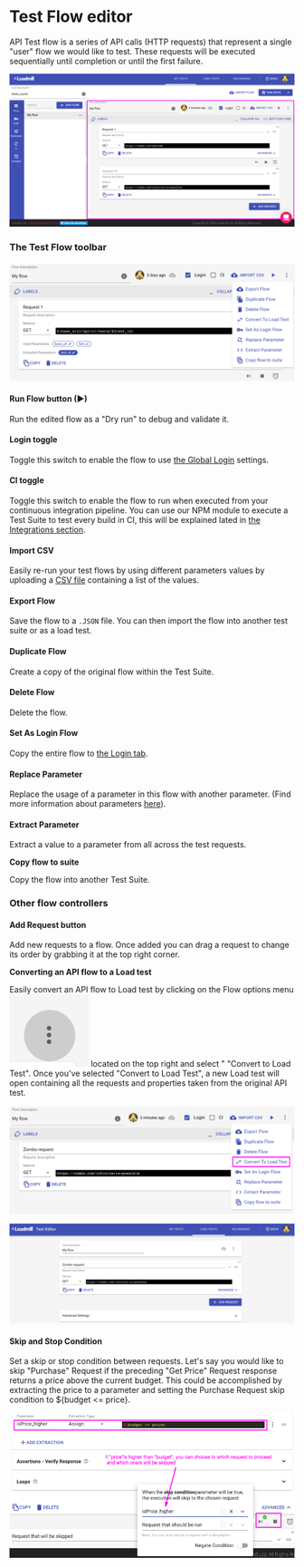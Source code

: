 # Test Flow editor

API Test flow is a series of API calls \(HTTP requests\) that represent a single "user" flow we would like to test. These requests will be executed sequentially until completion or until the first failure.

![Test Flow editor section](../../.gitbook/assets/testsute_flow.png)

### The Test Flow toolbar

![](../../.gitbook/assets/the_test_flow_toolbar.png)

#### **Run Flow button** \(▶\)

Run the edited flow as a "Dry run" to debug and validate it.

#### Login toggle

Toggle this switch to enable the flow to use [the Global Login](https://docs.loadmill.com/api-testing/test-suite-editor/global-login-flow) settings.

#### **CI toggle**

Toggle this switch to enable the flow to run when executed from your continuous integration pipeline. You can use our NPM module to execute a Test Suite to test every build in CI, this will be explained lated in [the Integrations section](https://docs.loadmill.com/integrations/npm-modal).

#### Import CSV

Easily re-run your test flows by using different parameters values by uploading a [CSV file](https://docs.loadmill.com/api-testing/test-suite-editor/api-tests-data-from-csv-files) containing a list of the values.

#### **Export Flow**

Save the flow to a `.JSON` file. You can then import the flow into another test suite or as a load test.

#### Duplicate Flow

Create a copy of the original flow within the Test Suite.

#### Delete Flow

Delete the flow.

#### Set As Login Flow

Copy the entire flow to [the Login tab](https://docs.loadmill.com/api-testing/test-suite-editor/global-login-flow). 

#### **Replace Parameter**

Replace the usage of a parameter in this flow with another parameter. \(Find more information about parameters [here](https://docs.loadmill.com/api-testing/test-suite-editor/parameters)\).

#### Extract Parameter

Extract a value to a parameter from all across the test requests.

**Copy flow to suite**

Copy the flow into another Test Suite.

### Other flow controllers

#### **Add Request button**

Add new requests to a flow. Once added you can drag a request to change its order by grabbing it at the top right corner. 

**Converting an API flow to a Load test**

Easily convert an API flow to Load test by clicking on the Flow options menu ![](../../.gitbook/assets/screen-shot-2020-02-03-at-12.12.19-pm.png) located on the top right and select " "Convert to Load Test". Once you've selected "Convert to Load Test", a new Load test will open containing all the requests and properties taken from the original API test.

![](../../.gitbook/assets/convert_to_load.png)

![](../../.gitbook/assets/converted_from_api_test.png)

#### Skip and Stop Condition

Set a skip or stop condition between requests. Let's say you would like to skip "Purchase" Request if the preceding "Get Price" Request response returns a price above the current budget. This could be accomplished by extracting the price to a parameter and setting the Purchase Request skip condition to ${budget &lt;= price}.

![Setting up a skip condition](../../.gitbook/assets/price_budget.png)



